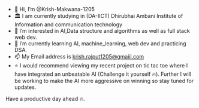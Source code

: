 - 👋 Hi, I’m @Krish-Makwana-1205
- 🏛️ I am currently studying in (DA-IICT) Dhirubhai Ambani Institute of Information and communication technology
- 👀 I’m interested in AI,Data structure and algorithms as well as full stack web dev.
- 🌱 I’m currently learning AI, machine_learning, web dev and practicing DSA.
- 📫 My Email address is krish.rajput1205@gmaiil.com
- ⭐ I would recommend viewing my recent project on tic tac toe where I have integrated an unbeatable AI (Challenge it yourself 🔥). Further I will be working to make the AI more aggressive on winning so stay tuned for updates.

Have a productive day ahead 🔥.
<!---
Krish-Makwana-1205/Krish-Makwana-1205 is a ✨ special ✨ repository because its `README.md` (this file) appears on your GitHub profile.
You can click the Preview link to take a look at your changes.
--->
